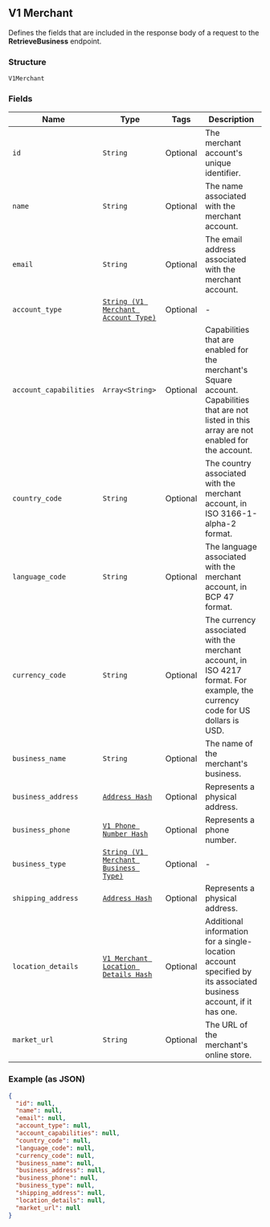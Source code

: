 ## V1 Merchant

Defines the fields that are included in the response body of
a request to the **RetrieveBusiness** endpoint.

### Structure

`V1Merchant`

### Fields

| Name | Type | Tags | Description |
|  --- | --- | --- | --- |
| `id` | `String` | Optional | The merchant account's unique identifier. |
| `name` | `String` | Optional | The name associated with the merchant account. |
| `email` | `String` | Optional | The email address associated with the merchant account. |
| `account_type` | [`String (V1 Merchant Account Type)`](/doc/models/v1-merchant-account-type.md) | Optional | - |
| `account_capabilities` | `Array<String>` | Optional | Capabilities that are enabled for the merchant's Square account. Capabilities that are not listed in this array are not enabled for the account. |
| `country_code` | `String` | Optional | The country associated with the merchant account, in ISO 3166-1-alpha-2 format. |
| `language_code` | `String` | Optional | The language associated with the merchant account, in BCP 47 format. |
| `currency_code` | `String` | Optional | The currency associated with the merchant account, in ISO 4217 format. For example, the currency code for US dollars is USD. |
| `business_name` | `String` | Optional | The name of the merchant's business. |
| `business_address` | [`Address Hash`](/doc/models/address.md) | Optional | Represents a physical address. |
| `business_phone` | [`V1 Phone Number Hash`](/doc/models/v1-phone-number.md) | Optional | Represents a phone number. |
| `business_type` | [`String (V1 Merchant Business Type)`](/doc/models/v1-merchant-business-type.md) | Optional | - |
| `shipping_address` | [`Address Hash`](/doc/models/address.md) | Optional | Represents a physical address. |
| `location_details` | [`V1 Merchant Location Details Hash`](/doc/models/v1-merchant-location-details.md) | Optional | Additional information for a single-location account specified by its associated business account, if it has one. |
| `market_url` | `String` | Optional | The URL of the merchant's online store. |

### Example (as JSON)

```json
{
  "id": null,
  "name": null,
  "email": null,
  "account_type": null,
  "account_capabilities": null,
  "country_code": null,
  "language_code": null,
  "currency_code": null,
  "business_name": null,
  "business_address": null,
  "business_phone": null,
  "business_type": null,
  "shipping_address": null,
  "location_details": null,
  "market_url": null
}
```

